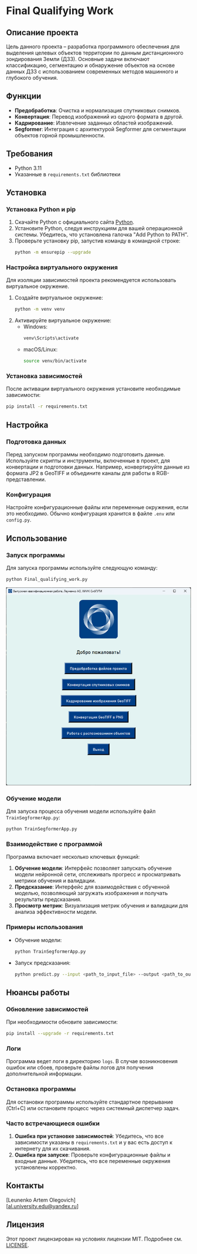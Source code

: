 # Final Qualifying Work

## Описание проекта

Цель данного проекта – разработка программного обеспечения для выделения целевых объектов территории по данным дистанционного зондирования Земли (ДЗЗ). Основные задачи включают классификацию, сегментацию и обнаружение объектов на основе данных ДЗЗ с использованием современных методов машинного и глубокого обучения.

## Функции

- **Предобработка**: Очистка и нормализация спутниковых снимков.
- **Конвертация**: Перевод изображений из одного формата в другой.
- **Кадрирование**: Извлечение заданных областей изображений.
- **Segformer**: Интеграция с архитектурой Segformer для сегментации объектов горной промышленности.

## Требования

- Python 3.11
- Указанные в `requirements.txt` библиотеки

## Установка

### Установка Python и pip

1. Скачайте Python с официального сайта [Python](https://www.python.org/downloads/).
2. Установите Python, следуя инструкциям для вашей операционной системы. Убедитесь, что установлена галочка "Add Python to PATH".
3. Проверьте установку pip, запустив команду в командной строке:
    ```bash
    python -m ensurepip --upgrade
    ```

### Настройка виртуального окружения

Для изоляции зависимостей проекта рекомендуется использовать виртуальное окружение.

1. Создайте виртуальное окружение:
    ```bash
    python -m venv venv
    ```
2. Активируйте виртуальное окружение:
    - Windows:
        ```bash
        venv\Scripts\activate
        ```
    - macOS/Linux:
        ```bash
        source venv/bin/activate
        ```

### Установка зависимостей

После активации виртуального окружения установите необходимые зависимости:

```bash
pip install -r requirements.txt
```

## Настройка

### Подготовка данных

Перед запуском программы необходимо подготовить данные. Используйте скрипты и инструменты, включенные в проект, для конвертации и подготовки данных. Например, конвертируйте данные из формата JP2 в GeoTIFF и объедините каналы для работы в RGB-представлении.

### Конфигурация

Настройте конфигурационные файлы или переменные окружения, если это необходимо. Обычно конфигурация хранится в файле `.env` или `config.py`.

## Использование

### Запуск программы

Для запуска программы используйте следующую команду:

```bash
python Final_qualifying_work.py
```
![Приветственное меню программы](/Скриншоты_работы_программы/Снимок_экрана_2024_06_30_030427.png)


### Обучение модели

Для запуска процесса обучения модели используйте файл `TrainSegformerApp.py`:

```bash
python TrainSegformerApp.py
```

### Взаимодействие с программой

Программа включает несколько ключевых функций:

1. **Обучение модели**: Интерфейс позволяет запускать обучение модели нейронной сети, отслеживать прогресс и просматривать метрики обучения и валидации.
2. **Предсказание**: Интерфейс для взаимодействия с обученной моделью, позволяющий загружать изображения и получать результаты предсказания.
3. **Просмотр метрик**: Визуализация метрик обучения и валидации для анализа эффективности модели.

### Примеры использования

- Обучение модели:
    ```bash
    python TrainSegformerApp.py
    ```

- Запуск предсказания:
    ```bash
    python predict.py --input <path_to_input_file> --output <path_to_output_file>
    ```

## Нюансы работы

### Обновление зависимостей

При необходимости обновите зависимости:

```bash
pip install --upgrade -r requirements.txt
```

### Логи

Программа ведет логи в директорию `logs`. В случае возникновения ошибок или сбоев, проверьте файлы логов для получения дополнительной информации.

### Остановка программы

Для остановки программы используйте стандартное прерывание (Ctrl+C) или остановите процесс через системный диспетчер задач.

### Часто встречающиеся ошибки

1. **Ошибка при установке зависимостей**: Убедитесь, что все зависимости указаны в `requirements.txt` и у вас есть доступ к интернету для их скачивания.
2. **Ошибка при запуске**: Проверьте конфигурационные файлы и входные данные. Убедитесь, что все переменные окружения установлены корректно.

## Контакты

[Leunenko Artem Olegovich]  
[al.university.edu@yandex.ru]

## Лицензия

Этот проект лицензирован на условиях лицензии MIT. Подробнее см. [LICENSE](LICENSE.txt).
